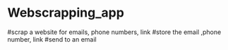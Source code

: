 # Webscrapping_app
#scrap a website for emails, phone numbers, link
#store the email ,phone number, link
#send to an email
